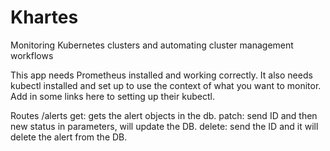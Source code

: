 # Khartes
Monitoring Kubernetes clusters and automating cluster management workflows


This app needs Prometheus installed and working correctly. 
It also needs kubectl installed and set up to use the context of what you want to monitor. 
Add in some links here to setting up their kubectl. 






Routes
/alerts
    get: gets the alert objects in the db.
    patch: send ID and then new status in parameters, will update the DB. 
    delete: send the ID and it will delete the alert from the DB.
    
